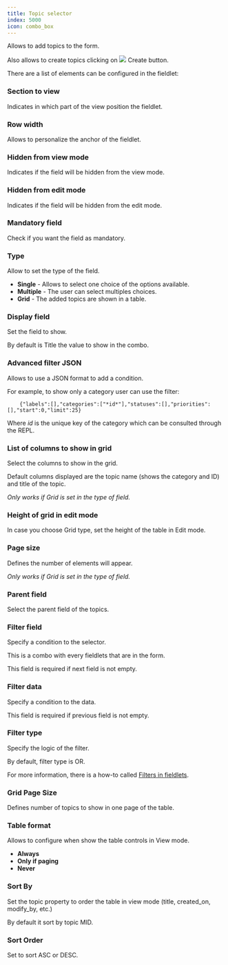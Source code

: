 ```yaml
---
title: Topic selector
index: 5000
icon: combo_box
---
```


Allows to add topics to the form.

Also allows to create topics clicking on <img src="/static/images/icons/add.svg" /> Create button.

There are a list of elements can be configured in the fieldlet:

### Section to view

Indicates in which part of the view position the fieldlet.

### Row width

Allows to personalize the anchor of the fieldlet.


### Hidden from view mode

Indicates if the field will be hidden from the view mode.


### Hidden from edit mode

Indicates if the field will be hidden from the edit mode.


### Mandatory field

Check if you want the field as mandatory.


### Type

Allow to set the type of the field.

- **Single** - Allows to select one choice of the options available.
- **Multiple** - The user can select multiples choices.
- **Grid** - The added topics are shown in a table.


### Display field

Set the field to show.

By default is Title the value to show in the combo.

### Advanced filter JSON

Allows to use a JSON format to add a condition.

For example, to show only a category user can use the filter:

        {"labels":[],"categories":["*id*"],"statuses":[],"priorities":[],"start":0,"limit":25}

Where *id* is the unique key of the category which can be consulted through the REPL.


### List of columns to show in grid

Select the columns to show in the grid.

Default columns displayed are the topic name (shows the category and ID) and title of the topic.

*Only works if Grid is set in the type of field.*

### Height of grid in edit mode

In case you choose Grid type, set the height of the table in Edit mode.

### Page size

Defines the number of elements will appear.

*Only works if Grid is set in the type of field.*

### Parent field

Select the parent field of the topics.

### Filter field

Specify a condition to the selector.

This is a combo with every fieldlets that are in the form.

This field is required if next field is not empty.

### Filter data

Specify a condition to the data.

This field is required if previous field is not empty.

### Filter type

Specify the logic of the filter.

By default, filter type is OR.

For more information, there is a how-to called [Filters in fieldlets](how-to/filter-fieldlet).

### Grid Page Size

Defines number of topics to show in one page of the table.

### Table format

Allows to configure when show the table controls in View mode.

- **Always**
- **Only if paging**
- **Never**

### Sort By

Set the topic property to order the table in view mode 
(title, created_on, modify_by, etc.)

By default it sort by topic MID.

### Sort Order

Set to sort ASC or DESC.